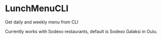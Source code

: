 # LunchMenuCLI
Get daily and weekly menu from CLI

Currently works with Sodexo restaurants, default is Sodexo Galaksi in Oulu.
